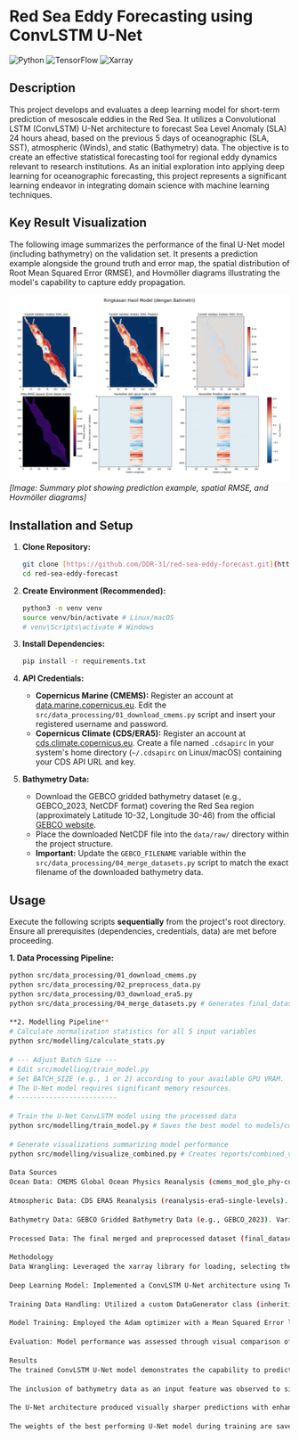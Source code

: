 # Red Sea Eddy Forecasting using ConvLSTM U-Net

![Python](https://img.shields.io/badge/Python-3.11+-blue.svg)
![TensorFlow](https://img.shields.io/badge/TensorFlow-2.16-orange.svg)
![Xarray](https://img.shields.io/badge/Xarray-blue.svg)

## Description

This project develops and evaluates a deep learning model for short-term prediction of mesoscale eddies in the Red Sea. It utilizes a Convolutional LSTM (ConvLSTM) U-Net architecture to forecast Sea Level Anomaly (SLA) 24 hours ahead, based on the previous 5 days of oceanographic (SLA, SST), atmospheric (Winds), and static (Bathymetry) data. The objective is to create an effective statistical forecasting tool for regional eddy dynamics relevant to research institutions. As an initial exploration into applying deep learning for oceanographic forecasting, this project represents a significant learning endeavor in integrating domain science with machine learning techniques.

## Key Result Visualization

The following image summarizes the performance of the final U-Net model (including bathymetry) on the validation set. It presents a prediction example alongside the ground truth and error map, the spatial distribution of Root Mean Squared Error (RMSE), and Hovmöller diagrams illustrating the model's capability to capture eddy propagation.

![Combined Visualization Results](reports/combined_visualization.png)
_[Image: Summary plot showing prediction example, spatial RMSE, and Hovmöller diagrams]_

## Installation and Setup

1.  **Clone Repository:**
    ```bash
    git clone [https://github.com/DDR-31/red-sea-eddy-forecast.git](https://github.com/DDR-31/red-sea-eddy-forecast.git)
    cd red-sea-eddy-forecast
    ```

2.  **Create Environment (Recommended):**
    ```bash
    python3 -m venv venv
    source venv/bin/activate # Linux/macOS
    # venv\Scripts\activate # Windows
    ```

3.  **Install Dependencies:**
    ```bash
    pip install -r requirements.txt
    ```

4.  **API Credentials:**
    * **Copernicus Marine (CMEMS):** Register an account at [data.marine.copernicus.eu](https://data.marine.copernicus.eu/register). Edit the `src/data_processing/01_download_cmems.py` script and insert your registered username and password.
    * **Copernicus Climate (CDS/ERA5):** Register an account at [cds.climate.copernicus.eu](https://cds.climate.copernicus.eu/user/register). Create a file named `.cdsapirc` in your system's home directory (`~/.cdsapirc` on Linux/macOS) containing your CDS API URL and key.

5.  **Bathymetry Data:**
    * Download the GEBCO gridded bathymetry dataset (e.g., GEBCO_2023, NetCDF format) covering the Red Sea region (approximately Latitude 10-32, Longitude 30-46) from the official [GEBCO website](https://www.gebco.net/data_and_products/gridded_bathymetry_data/).
    * Place the downloaded NetCDF file into the `data/raw/` directory within the project structure.
    * **Important:** Update the `GEBCO_FILENAME` variable within the `src/data_processing/04_merge_datasets.py` script to match the exact filename of the downloaded bathymetry data.

## Usage

Execute the following scripts **sequentially** from the project's root directory. Ensure all prerequisites (dependencies, credentials, data) are met before proceeding.

**1. Data Processing Pipeline:**
```bash
python src/data_processing/01_download_cmems.py
python src/data_processing/02_preprocess_data.py
python src/data_processing/03_download_era5.py
python src/data_processing/04_merge_datasets.py # Generates final_dataset_with_bathy.nc

**2. Modelling Pipeline**
# Calculate normalization statistics for all 5 input variables
python src/modelling/calculate_stats.py

# --- Adjust Batch Size ---
# Edit src/modelling/train_model.py
# Set BATCH_SIZE (e.g., 1 or 2) according to your available GPU VRAM.
# The U-Net model requires significant memory resources.
# -------------------------

# Train the U-Net ConvLSTM model using the processed data
python src/modelling/train_model.py # Saves the best model to models/convlstm_best.keras

# Generate visualizations summarizing model performance
python src/modelling/visualize_combined.py # Creates reports/combined_visualization.png

Data Sources
Ocean Data: CMEMS Global Ocean Physics Reanalysis (cmems_mod_glo_phy-cur_my_0.083_P1D-m). Variables utilized: zos (Sea Surface Height), thetao (Sea Surface Temperature). Data format: NetCDF. Requires CMEMS user registration.

Atmospheric Data: CDS ERA5 Reanalysis (reanalysis-era5-single-levels). Variables utilized: 10m_u_component_of_wind, 10m_v_component_of_wind. Data format: NetCDF. Requires CDS user registration.

Bathymetry Data: GEBCO Gridded Bathymetry Data (e.g., GEBCO_2023). Variable utilized: elevation. Data format: NetCDF. Publicly available for download.

Processed Data: The final merged and preprocessed dataset (final_dataset_with_bathy.nc), suitable for model training, is stored in the data/processed/ directory. Data format: NetCDF.

Methodology
Data Wrangling: Leveraged the xarray library for loading, selecting the surface layer, calculating Sea Level Anomaly (sla = zos - zos.mean(dim='time')), temporal alignment (reindex), spatial regridding (interp_like), dataset merging, and handling missing values (fillna).

Deep Learning Model: Implemented a ConvLSTM U-Net architecture using TensorFlow/Keras for spatio-temporal sequence-to-one prediction. The model forecasts sla at t+1 based on 5 input features (sla, thetao, u10, v10, bathy) from the preceding 5 days (t-4 to t).

Training Data Handling: Utilized a custom DataGenerator class (inheriting tf.keras.utils.Sequence) for efficient lazy-loading of large NetCDF datasets, performing on-the-fly Z-score normalization, and masking land pixels (nan values replaced with 0).

Model Training: Employed the Adam optimizer with a Mean Squared Error loss function. Incorporated Keras callbacks ModelCheckpoint (saving the best model based on validation loss) and EarlyStopping (halting training if validation loss plateaus).

Evaluation: Model performance was assessed through visual comparison of predicted SLA fields against ground truth, calculation of spatial Root Mean Squared Error (RMSE) maps, and analysis of Hovmöller diagrams to verify the prediction of eddy propagation dynamics.

Results
The trained ConvLSTM U-Net model demonstrates the capability to predict the location, general structure, and westward propagation of mesoscale eddies within the Red Sea 24 hours in advance.

The inclusion of bathymetry data as an input feature was observed to significantly reduce prediction errors along coastal boundaries, as quantitatively indicated by the spatial RMSE analysis.

The U-Net architecture produced visually sharper predictions with enhanced representation of spatial details compared to a simpler stacked ConvLSTM baseline model (evaluated visually and through preliminary spectral analysis).

The weights of the best performing U-Net model during training are saved in models/convlstm_best.keras.
